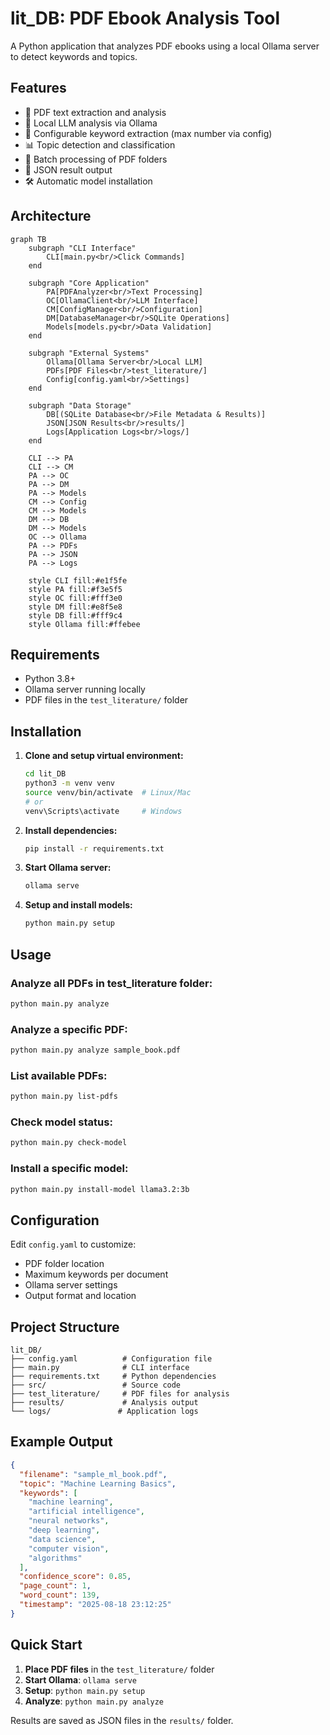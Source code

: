 # lit_DB: PDF Ebook Analysis Tool

A Python application that analyzes PDF ebooks using a local Ollama server to detect keywords and topics.

## Features

- 📖 PDF text extraction and analysis
- 🤖 Local LLM analysis via Ollama
- 🔑 Configurable keyword extraction (max number via config)
- 📊 Topic detection and classification
- 📁 Batch processing of PDF folders
- 💾 JSON result output
- 🛠️ Automatic model installation

## Architecture

```mermaid
graph TB
    subgraph "CLI Interface"
        CLI[main.py<br/>Click Commands]
    end
    
    subgraph "Core Application"
        PA[PDFAnalyzer<br/>Text Processing]
        OC[OllamaClient<br/>LLM Interface] 
        CM[ConfigManager<br/>Configuration]
        DM[DatabaseManager<br/>SQLite Operations]
        Models[models.py<br/>Data Validation]
    end
    
    subgraph "External Systems"
        Ollama[Ollama Server<br/>Local LLM]
        PDFs[PDF Files<br/>test_literature/]
        Config[config.yaml<br/>Settings]
    end
    
    subgraph "Data Storage"
        DB[(SQLite Database<br/>File Metadata & Results)]
        JSON[JSON Results<br/>results/]
        Logs[Application Logs<br/>logs/]
    end
    
    CLI --> PA
    CLI --> CM
    PA --> OC
    PA --> DM
    PA --> Models
    CM --> Config
    CM --> Models
    DM --> DB
    DM --> Models
    OC --> Ollama
    PA --> PDFs
    PA --> JSON
    PA --> Logs
    
    style CLI fill:#e1f5fe
    style PA fill:#f3e5f5
    style OC fill:#fff3e0
    style DM fill:#e8f5e8
    style DB fill:#fff9c4
    style Ollama fill:#ffebee
```

## Requirements

- Python 3.8+
- Ollama server running locally
- PDF files in the `test_literature/` folder

## Installation

1. **Clone and setup virtual environment:**
   ```bash
   cd lit_DB
   python3 -m venv venv
   source venv/bin/activate  # Linux/Mac
   # or
   venv\Scripts\activate     # Windows
   ```

2. **Install dependencies:**
   ```bash
   pip install -r requirements.txt
   ```

3. **Start Ollama server:**
   ```bash
   ollama serve
   ```

4. **Setup and install models:**
   ```bash
   python main.py setup
   ```

## Usage

### Analyze all PDFs in test_literature folder:
```bash
python main.py analyze
```

### Analyze a specific PDF:
```bash
python main.py analyze sample_book.pdf
```

### List available PDFs:
```bash
python main.py list-pdfs
```

### Check model status:  
```bash
python main.py check-model
```

### Install a specific model:
```bash
python main.py install-model llama3.2:3b
```

## Configuration

Edit `config.yaml` to customize:
- PDF folder location
- Maximum keywords per document
- Ollama server settings
- Output format and location

## Project Structure

```
lit_DB/
├── config.yaml          # Configuration file
├── main.py              # CLI interface
├── requirements.txt     # Python dependencies
├── src/                 # Source code
├── test_literature/     # PDF files for analysis
├── results/             # Analysis output
└── logs/               # Application logs
```

## Example Output

```json
{
  "filename": "sample_ml_book.pdf",
  "topic": "Machine Learning Basics",
  "keywords": [
    "machine learning",
    "artificial intelligence", 
    "neural networks",
    "deep learning",
    "data science",
    "computer vision",
    "algorithms"
  ],
  "confidence_score": 0.85,
  "page_count": 1,
  "word_count": 139,
  "timestamp": "2025-08-18 23:12:25"
}
```

## Quick Start

1. **Place PDF files** in the `test_literature/` folder
2. **Start Ollama**: `ollama serve` 
3. **Setup**: `python main.py setup`
4. **Analyze**: `python main.py analyze`

Results are saved as JSON files in the `results/` folder.